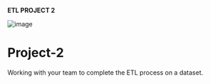 **ETL PROJECT 2**

![image](https://user-images.githubusercontent.com/112281976/206267609-ffb58865-5ebc-409f-9978-a2e0409ec84e.png)


# Project-2
Working with your team to complete the ETL process on a dataset.


